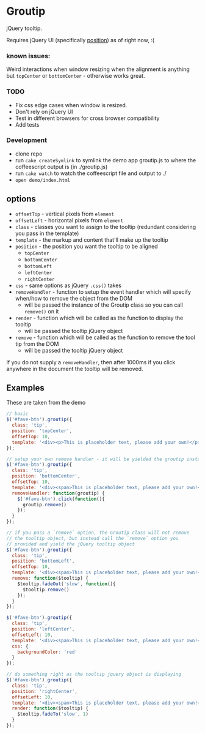 # Groutip

jQuery tooltip.

Requires jQuery UI (specifically [position](http://jqueryui.com/demos/position/)) as of right now, :(


### known issues:
Weird interactions when window resizing when the alignment is anything but `topCenter` or `bottomCenter` - otherwise works great.


### TODO

* Fix css edge cases when window is resized.
* Don't rely on jQuery UI
* Test in different browsers for cross browser compatibility
* Add tests


### Development

* clone repo
* run `cake createSymlink` to symlink the demo app groutip.js to where the coffeescript output is (in ./groutip.js)
* run `cake watch` to watch the coffeescript file and output to ./
* `open demo/index.html`


## options


* `offsetTop` - vertical pixels from `element`
* `offsetLeft` - horizontal pixels from `element`
* `class` - classes you want to assign to the tooltip (redundant considering you pass in the template)
* `template` - the markup and content that'll make up the tooltip
* `position` - the position you want the tooltip to be aligned
  * `topCenter`
  * `bottomCenter`
  * `bottomLeft`
  * `leftCenter`
  * `rightCenter`
* `css` - same options as jQuery `.css()` takes
* `removeHandler` - function to setup the event handler which will specify when/how to remove the object from the DOM
  * will be passed the instance of the Groutip class so you can call `remove()` on it
* `render` - function which will be called as the function to display the tooltip
  * will be passed the tooltip jQuery object
* `remove` - function which will be called as the function to remove the tool tip from the DOM
  * will be passed the tooltip jQuery object


If you do not supply a `removeHandler`, then after 1000ms if you click anywhere in the document the tooltip will be removed.


## Examples

These are taken from the demo

```javascript
// basic
$('#fave-btn').groutip({
  class: 'tip',
  position: 'topCenter',
  offsetTop: 10,
  template: '<div><p>This is placeholder text, please add your own!</p></div>'
});
```

```javascript
// setup your own remove handler - it will be yielded the groutip instance
$('#fave-btn').groutip({
  class: 'tip',
  position: 'bottomCenter',
  offsetTop: 10,
  template: '<div><span>This is placeholder text, please add your own!</span></div>',
  removeHandler: function(groutip) {
    $('#fave-btn').click(function(){
      groutip.remove()
    });
  }
});
```

```javascript
// if you pass a `remove` option, the Groutip class will not remove
// the tooltip object, but instead call the `remove` option you
// provided and yield the jQuery tooltip object
$('#fave-btn').groutip({
  class: 'tip',
  position: 'bottomLeft',
  offsetTop: 10,
  template: '<div><span>This is placeholder text, please add your own!</span></div>',
  remove: function($tooltip) {
    $tooltip.fadeOut('slow', function(){
      $tooltip.remove()
    });
  }
});
```

```javascript
$('#fave-btn').groutip({
  class: 'tip',
  position: 'leftCenter',
  offsetLeft: 10,
  template: '<div><span>This is placeholder text, please add your own!</span></div>',
  css: {
    backgroundColor: 'red'
  }
});
```

```javascript
// do something right as the tooltip jquery object is displaying
$('#fave-btn').groutip({
  class: 'tip',
  position: 'rightCenter',
  offsetLeft: 10,
  template: '<div><span>This is placeholder text, please add your own!</span></div>',
  render: function($tooltip) {
    $tooltip.fadeTo('slow', 1)
  }
});
```